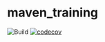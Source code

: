 # maven_training

![Build](https://github.com/ocruze/maven_training/actions/workflows/build.yml/badge.svg)
[![codecov](https://codecov.io/gh/ocruze/maven_training/branch/main/graph/badge.svg?token=CHFP8TR1G4)](https://codecov.io/gh/ocruze/maven_training)
